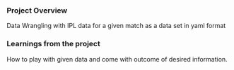 ### Project Overview

 Data Wrangling with IPL data for a given match as  a data set in yaml format


### Learnings from the project

 How to play with given data and come with outcome of desired information.



